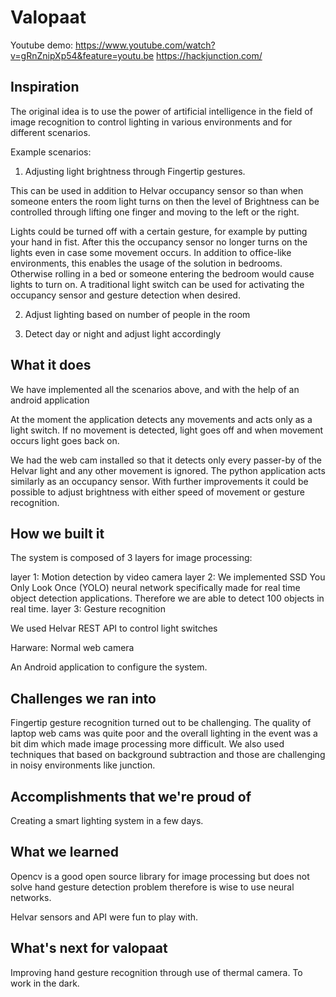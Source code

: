 # Valopaat
Youtube demo: https://www.youtube.com/watch?v=gRnZnipXp54&feature=youtu.be
https://hackjunction.com/


## Inspiration
The original idea is to use the power of artificial intelligence in the field of image recognition to control lighting in various environments and for different scenarios.

Example scenarios:

1. Adjusting light brightness through Fingertip gestures.

This can be used in addition to Helvar occupancy sensor so than when someone enters the room light turns on then the level of Brightness can be controlled through lifting one finger and moving to the left or the right.

Lights could be turned off with a certain gesture, for example by putting your hand in fist. After this the occupancy sensor no longer turns on the lights even in case some movement occurs. In addition to office-like environments, this enables the usage of the solution in bedrooms. Otherwise rolling in a bed or someone entering the bedroom would cause lights to turn on. A traditional light switch can be used for activating the occupancy sensor and gesture detection when desired.

2. Adjust lighting based on number of people in the room

3. Detect day or night and adjust light accordingly

## What it does

We have implemented all the scenarios above, and with the help of an android application

At the moment the application detects any movements and acts only as a light switch. If no movement is detected, light goes off and when movement occurs light goes back on.

We had the web cam installed so that it detects only every passer-by of the Helvar light and any other movement is ignored. The python application acts similarly as an occupancy sensor. With further improvements it could be possible to adjust brightness with either speed of movement or gesture recognition.

## How we built it

The system is composed of 3 layers for image processing:

layer 1: Motion detection by video camera
layer 2: We implemented SSD You Only Look Once (YOLO) neural network specifically made for real time object detection applications. Therefore we are able to detect 100 objects in real time.
layer 3: Gesture recognition

We used Helvar REST API to control light switches

Harware: Normal web camera

An Android application to configure the system.

## Challenges we ran into
Fingertip gesture recognition turned out to be challenging. The quality of laptop web cams was quite poor and the overall lighting in the event was a bit dim which made image processing more difficult. We also used techniques that based on background subtraction and those are challenging in noisy environments like junction.

## Accomplishments that we're proud of

Creating a smart lighting system in a few days.

## What we learned
Opencv is a good open source library for image processing but does not solve hand gesture detection problem therefore is wise to use neural networks.

Helvar sensors and API were fun to play with.

## What's next for valopaat
Improving hand gesture recognition through use of thermal camera. To work in the dark.
